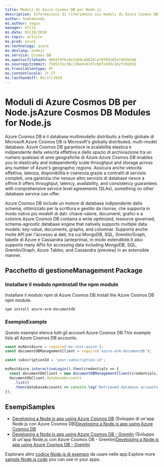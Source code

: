 ```yaml
---
title: Moduli di Azure Cosmos DB per Node.js
description: Informazioni di riferimento sui moduli di Azure Cosmos DB per Node.js
author: SnehaGunda
ms.author: sngun
manager: kfile
ms.date: 03/20/2018
ms.topic: article
ms.prod: azure
ms.technology: azure
ms.devlang: nodejs
ms.service: Cosmos DB
ms.openlocfilehash: 4064f9f6c0e1369c8d6261a70709102e7492b340
ms.sourcegitcommit: 75051fec38cc3be4cb7d7cb6fc695c162fc0e91b
ms.translationtype: HT
ms.contentlocale: it-IT
ms.lasthandoff: 05/17/2018
---
```

# <a name="azure-cosmos-db-modules-for-nodejs"></a><span data-ttu-id="9bf69-103">Moduli di Azure Cosmos DB per Node.js</span><span class="sxs-lookup"><span data-stu-id="9bf69-103">Azure Cosmos DB Modules for Node.js</span></span>

<span data-ttu-id="9bf69-104">Azure Cosmos DB è il database multimodello distribuito a livello globale di Microsoft.</span><span class="sxs-lookup"><span data-stu-id="9bf69-104">Azure Cosmos DB is Microsoft's globally distributed, multi-model database.</span></span> <span data-ttu-id="9bf69-105">Azure Cosmos DB garantisce la scalabilità elastica e indipendente della velocità effettiva e dello spazio di archiviazione tra un numero qualsiasi di aree geografiche di Azure.</span><span class="sxs-lookup"><span data-stu-id="9bf69-105">Azure Cosmos DB enables you to elastically and independently scale throughput and storage across any number of Azure's geographic regions.</span></span> <span data-ttu-id="9bf69-106">Assicura anche velocità effettiva, latenza, disponibilità e coerenza grazie a contratti di servizio completi, una garanzia che nessun altro servizio di database riesce a offrire.</span><span class="sxs-lookup"><span data-stu-id="9bf69-106">It offers throughput, latency, availability, and consistency guarantees with comprehensive service level agreements (SLAs), something no other database service can offer.</span></span>

<span data-ttu-id="9bf69-107">Azure Cosmos DB include un motore di database indipendente dallo schema, ottimizzato per la scrittura e gestito da risorse, che supporta in modo nativo più modelli di dati: chiave-valore, documenti, grafici e a colonne.</span><span class="sxs-lookup"><span data-stu-id="9bf69-107">Azure Cosmos DB contains a write optimized, resource governed, schema-agnostic database engine that natively supports multiple data models: key-value, documents, graphs, and columnar.</span></span> <span data-ttu-id="9bf69-108">Supporta anche molte API per l'accesso ai dati, tra cui MongoDB, SQL, Gremlin/Graph, tabelle di Azure e Cassandra (anteprima), in modo estendibile.</span><span class="sxs-lookup"><span data-stu-id="9bf69-108">It also supports many APIs for accessing data including MongoDB, SQL, Gremlin/Graph, Azure Tables, and Cassandra (preview) in an extensible manner.</span></span>

## <a name="management-package"></a><span data-ttu-id="9bf69-109">Pacchetto di gestione</span><span class="sxs-lookup"><span data-stu-id="9bf69-109">Management Package</span></span>

### <a name="install-the-npm-module"></a><span data-ttu-id="9bf69-110">Installare il modulo npm</span><span class="sxs-lookup"><span data-stu-id="9bf69-110">Install the npm module</span></span> 

<span data-ttu-id="9bf69-111">Installare il modulo npm di Azure Cosmos DB.</span><span class="sxs-lookup"><span data-stu-id="9bf69-111">Install the Azure Cosmos DB npm module.</span></span>

```bash
npm install azure-arm-documentdb
```

### <a name="example"></a><span data-ttu-id="9bf69-112">Esempio</span><span class="sxs-lookup"><span data-stu-id="9bf69-112">Example</span></span>

<span data-ttu-id="9bf69-113">Questo esempio elenca tutti gli account Azure Cosmos DB.</span><span class="sxs-lookup"><span data-stu-id="9bf69-113">This example lists all Azure Cosmos DB accounts.</span></span>

```javascript
const msRestAzure = require('ms-rest-azure');
const documentDBManagementClient = require('azure-arm-documentdb');

const subscriptionId = 'your-subscription-id';

msRestAzure.interactiveLogin().then(credentials => {
  const documentDbClient = new documentDBManagementClient(credentials, subscriptionId);
  documentDbClient.databaseAccounts
    .list()
    .then(databaseAccounts => console.log('Retrieved database accounts: ', databaseAccounts));
});
```

## <a name="samples"></a><span data-ttu-id="9bf69-114">Esempi</span><span class="sxs-lookup"><span data-stu-id="9bf69-114">Samples</span></span>

* <span data-ttu-id="9bf69-115">[Developing a Node.js app using Azure Cosmos DB](https://azure.microsoft.com/resources/samples/azure-cosmos-db-documentdb-nodejs-getting-started/) (Sviluppo di un'app Node.js con Azure Cosmos DB)</span><span class="sxs-lookup"><span data-stu-id="9bf69-115">[Developing a Node.js app using Azure Cosmos DB](https://azure.microsoft.com/resources/samples/azure-cosmos-db-documentdb-nodejs-getting-started/)</span></span>
* <span data-ttu-id="9bf69-116">[Developing a Node.js app using Azure Cosmos DB - Gremlin](https://azure.microsoft.com/resources/samples/azure-cosmos-db-graph-nodejs-getting-started/) (Sviluppo di un'app Node.js con Azure Cosmos DB - Gremlin)</span><span class="sxs-lookup"><span data-stu-id="9bf69-116">[Developing a Node.js app using Azure Cosmos DB - Gremlin](https://azure.microsoft.com/resources/samples/azure-cosmos-db-graph-nodejs-getting-started/)</span></span>

<span data-ttu-id="9bf69-117">Esplorare altro [codice Node.js di esempio](https://azure.microsoft.com/resources/samples/?platform=nodejs) da usare nelle app.</span><span class="sxs-lookup"><span data-stu-id="9bf69-117">Explore more [sample Node.js code](https://azure.microsoft.com/resources/samples/?platform=nodejs) you can use in your apps.</span></span>
